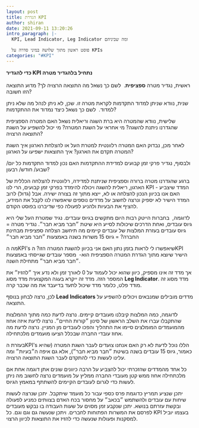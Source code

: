 ```yaml
---
layout: post
title: הגדרת KPI
author: shiran
date: 2021-09-11 13:20:26
intro_paragraph: |-
  KPI, Lead Indicator, Leg Indicator ומה שביניהם

  פוסט ראשון מתוך שלושה במיני סדרה על KPIs
categories: "#KPI"
---
```

**כדי להגדיר KPI נתחיל בלהגדיר מטרה**
<br><br>
ראשית, נגדיר מטרה **ספציפית**. 
לשם כך נשאל
מה התוצאה הרצויה לך?
מדוע התוצאה הזו חשובה?

שנית, נוודא שניתן למדוד התקדמות לקראת מטרה זו. שכן, לא ניתן לנהל מה שלא ניתן למדוד. 
לשם כך נשאל
כיצד נמדוד את ההתקדמות?



שלישית, נוודא שהמטרה היא ברת השגה וריאלית
נשאל
האם המטרה הספציפית שהגדרנו ניתנת להשגה?
מי אחראי על השגת המטרה?
מי יכול להשפיע על השגת התוצאה הרצויה?

לאחר מכן, נבדוק האם המטרה רלוונטית למטרת העל או להצלחת הארגון
איך השגת המטרה תקדם את הארגון?
איך התוצאות ישפיעו על הארגון?

ולבסוף, נגדיר פרקי זמן קבועים למדידת ההתקדמות
האם נכון למדוד התקדמות כל יום/ שבוע/ חודש/ רבעון?

ברגע שהגדרנו מטרה ברורה וספציפית שניתנת למדידה, רלוונטית להצלחה הכללית של הארגון, ריאלית להשגה ויכולה להימדד בפרקי זמן קבועים, הרי לנו KPI - המדד שיצביע האם אנו בכיוון הנכון להצלחה או לא, ייצא מתוך זה בצורה ישירה. אבל (גדול) לרוב המדד הישיר לא יספיק ונרצה לחשוב על מדדים נוספים שיאפשרו לנו לקבל את המידע, להציף את הבעיות ולהניע לפעולה כפי שדיברנו בפוסט הקודם.

לדוגמה, 
בחברות הייטק רבות היום מתקשים בגיוס עובדים. נגיד שמטרת העל שלי היא גיוס עובדים, ואחת הדרכים שיכולות לסייע היא שיטת ״חבר מביא חבר״.
נגדיר מטרה = גיוס עובדים בעזרת המלצות של עובדים קיימים
מה תיחשב הצלחה ספציפית מבחינת החברה? = גיוס 15 משרות בשנה באמצעות ״חבר מביא חבר״

מה הKPI's שיאפשרו לי לראות בזמן נתון האם אני בכיוון להשגת המטרה הזו?
הKPI הישיר שיוצא מתוך הגדרת המטרה הספציפית הוא- 
מספר עובדים שגייסתי באמצעות ״חבר מביא חבר״ מתחילת השנה. 

אך מדד זה אינו מספיק, כיוון שהוא יכול לעמוד על 0 לאורך זמן ולא נדע איך ״להזיז״ את המספר הזה. מדד זה ייקרא בעגה המקצועית מדד מסוג **Leg Indicator**. מדד מסוג זה מודד פלט, כלומר מדד שיכול לתעד בדיעבד את מה שכבר קרה.

לכן, נרצה לבחון בנוסף **Lead Indicators** מדדים מובילים שמנבאים ויכולים להשפיע על התוצאה.

לדוגמה, כמה המלצות קיבלנו מעובדים קיימים. נרצה לדעת כמה מתוך ההמלצות שהתקבלו עברו את השלב הראשון של סינון ״קורות החיים״. נרצה לדעת איזה אחוז מהמועמדים המומלצים סיימו את התהליך והפכו לעובדים מן המניין. נרצה לדעת מה אחוז עובדי החברה שבכלל הציעו מועמדים מלכתחילה. 

בעזרת הKPI's הללו נוכל לדעת לא רק האם אנחנו צועדים לעבר השגת המטרה (שהיא כאמור, גיוס 15 עובדים בשנה בשיטת ״חבר מביא חבר״), אלא גם איפה ה״בעיות״ ומה עלינו לעשות כדי להתקדם לעבר השגת התוצאה הרצויה.

כל אחד מהמדדים שהזכרתי יכול להצביע על הרבה כיוונים שונים אתן דוגמה אחת
אם מלכתחילה אחוז ממש קטן מעובדי החברה ממליץ על מועמדים נרצה לחשוב מה ניתן לעשות כדי לגרום לעובדים הקיימים להשתתף במאמץ הגיוס. 

יתכן שנציע תמריץ כדוגמת פרס כספי עבור כל מועמד שיתקבל. יתכן שנרצה לעשות שיחות עם עובדים ולהשתמש ״בכאב״ על מחסור בכח האדם בצוותים כמניע לפעולה ובקשת עזרתם בנושא. יתכן שנקבע זמן מסוים על שעות העבודה בו נבקש מעובדים לפרסם את המשרות הפתוחות לחברים. ויתכן שנעשה גם וגם וגם. כל KPI בעצמו יוביל למסקנות ופעולות שנעשה כדי להזיז את התוצאות לכיוון הרצוי.